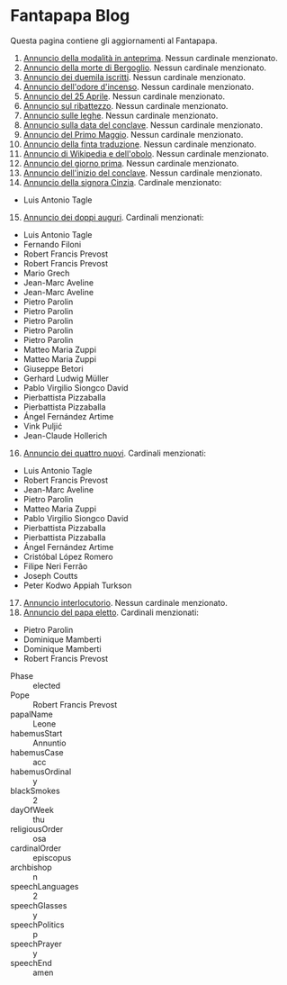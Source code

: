 # Fantapapa Blog

Questa pagina contiene gli aggiornamenti al Fantapapa.

1. [Annuncio della modalità in anteprima](bulletin/preview-mode.html). Nessun cardinale menzionato.
2. [Annuncio della morte di Bergoglio](bulletin/04-22.html). Nessun cardinale menzionato.
3. [Annuncio dei duemila iscritti](bulletin/04-23.html). Nessun cardinale menzionato.
4. [Annuncio dell'odore d'incenso](bulletin/04-24.html). Nessun cardinale menzionato.
5. [Annuncio del 25 Aprile](bulletin/04-25.html). Nessun cardinale menzionato.
6. [Annuncio sul ribattezzo](bulletin/04-26.html). Nessun cardinale menzionato.
7. [Annuncio sulle leghe](bulletin/04-27.html). Nessun cardinale menzionato.
8. [Annuncio sulla data del conclave](bulletin/04-29.html). Nessun cardinale menzionato.
9. [Annuncio del Primo Maggio](bulletin/05-01.html). Nessun cardinale menzionato.
10. [Annuncio della finta traduzione](bulletin/05-03.html). Nessun cardinale menzionato.
11. [Annuncio di Wikipedia e dell'obolo](bulletin/05-05.html). Nessun cardinale menzionato.
12. [Annuncio del giorno prima](bulletin/05-06.html). Nessun cardinale menzionato.
13. [Annuncio dell'inizio del conclave](bulletin/05-07-extra-omnes.html). Nessun cardinale menzionato.
14. [Annuncio della signora Cinzia](bulletin/05-07-sera.html). Cardinale menzionato:
  -  Luis Antonio Tagle
15. [Annuncio dei doppi auguri](bulletin/05-08-mattina.html). Cardinali menzionati:
  -  Luis Antonio Tagle
  -  Fernando Filoni
  -  Robert Francis Prevost
  -  Robert Francis Prevost
  -  Mario Grech
  -  Jean-Marc Aveline
  -  Jean-Marc Aveline
  -  Pietro Parolin
  -  Pietro Parolin
  -  Pietro Parolin
  -  Pietro Parolin
  -  Pietro Parolin
  -  Matteo Maria Zuppi
  -  Matteo Maria Zuppi
  -  Giuseppe Betori
  -  Gerhard Ludwig Müller
  -  Pablo Virgilio Siongco David
  -  Pierbattista Pizzaballa
  -  Pierbattista Pizzaballa
  -  Ángel Fernández Artime
  -  Vink Puljić
  -  Jean-Claude Hollerich
16. [Annuncio dei quattro nuovi](bulletin/05-08-pranzo.html). Cardinali menzionati:
  -  Luis Antonio Tagle
  -  Robert Francis Prevost
  -  Jean-Marc Aveline
  -  Pietro Parolin
  -  Matteo Maria Zuppi
  -  Pablo Virgilio Siongco David
  -  Pierbattista Pizzaballa
  -  Pierbattista Pizzaballa
  -  Ángel Fernández Artime
  -  Cristóbal López Romero
  -  Filipe Neri Ferrão
  -  Joseph Coutts
  -  Peter Kodwo Appiah Turkson
17. [Annuncio interlocutorio](bulletin/05-08-sera.html). Nessun cardinale menzionato.
18. [Annuncio del papa eletto](bulletin/05-08-habemus-papam.html). Cardinali menzionati:
  -  Pietro Parolin
  -  Dominique Mamberti
  -  Dominique Mamberti
  -  Robert Francis Prevost

<dl>
  <dt>Phase</dt>
  <dd>elected</dd>
  
  <dt>Pope</dt>
  <dd>Robert Francis Prevost</dd>
  
  <dt>papalName</dt>
  <dd>Leone</dd>
  
  <dt>habemusStart</dt>
  <dd>Annuntio</dd>
  
  <dt>habemusCase</dt>
  <dd>acc</dd>
  
  <dt>habemusOrdinal</dt>
  <dd>y</dd>
  
  <dt>blackSmokes</dt>
  <dd>2</dd>
  
  <dt>dayOfWeek</dt>
  <dd>thu</dd>
  
  <dt>religiousOrder</dt>
  <dd>osa</dd>
  
  <dt>cardinalOrder</dt>
  <dd>episcopus</dd>
  
  <dt>archbishop</dt>
  <dd>n</dd>
  
  <dt>speechLanguages</dt>
  <dd>2</dd>
  
  <dt>speechGlasses</dt>
  <dd>y</dd>
  
  <dt>speechPolitics</dt>
  <dd>p</dd>
  
  <dt>speechPrayer</dt>
  <dd>y</dd>
  
  <dt>speechEnd</dt>
  <dd>amen</dd>
</dl>

